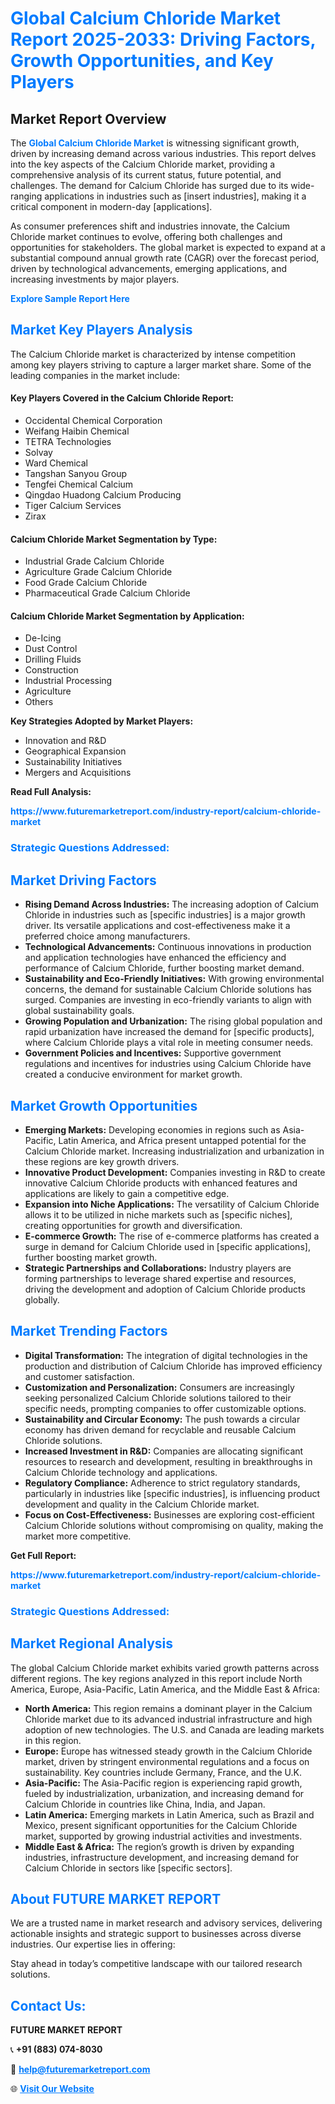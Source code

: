 <h1 style="color: #007BFF;">Global Calcium Chloride Market Report 2025-2033: Driving Factors, Growth Opportunities, and Key Players</h1>

<section id="overview">
<h2>Market Report Overview</h2>
<p>The <a href="https://www.futuremarketreport.com/industry-report/calcium-chloride-market" style="color: #007BFF; text-decoration: none;"><strong>Global Calcium Chloride Market</strong></a> is witnessing significant growth, driven by increasing demand across various industries. This report delves into the key aspects of the Calcium Chloride market, providing a comprehensive analysis of its current status, future potential, and challenges. The demand for Calcium Chloride has surged due to its wide-ranging applications in industries such as [insert industries], making it a critical component in modern-day [applications].</p>
<p>As consumer preferences shift and industries innovate, the Calcium Chloride market continues to evolve, offering both challenges and opportunities for stakeholders. The global market is expected to expand at a substantial compound annual growth rate (CAGR) over the forecast period, driven by technological advancements, emerging applications, and increasing investments by major players.</p>
</section>

<section id="overview">
<p><a href="https://www.futuremarketreport.com/request-sample/reportId=115105" style="color: #007BFF; text-decoration: none;"><strong>Explore Sample Report Here</strong></a></p>
</section>

<section id="key-players">
<h2 style="color: #007BFF;">Market Key Players Analysis</h2>
<p>The Calcium Chloride market is characterized by intense competition among key players striving to capture a larger market share. Some of the leading companies in the market include:</p>
<h4>Key Players Covered in the Calcium Chloride Report:</h4>
<ul><li>Occidental Chemical Corporation</li><li>Weifang Haibin Chemical</li><li>TETRA Technologies</li><li>Solvay</li><li>Ward Chemical</li><li>Tangshan Sanyou Group</li><li>Tengfei Chemical Calcium</li><li>Qingdao Huadong Calcium Producing</li><li>Tiger Calcium Services</li><li>Zirax</li></ul>
<h4>Calcium Chloride Market Segmentation by Type:</h4>
<ul><li>Industrial Grade Calcium Chloride</li><li>Agriculture Grade Calcium Chloride</li><li>Food Grade Calcium Chloride</li><li>Pharmaceutical Grade Calcium Chloride</li></ul>

<h4>Calcium Chloride Market Segmentation by Application:</h4>
<ul><li>De-Icing</li><li>Dust Control</li><li>Drilling Fluids</li><li>Construction</li><li>Industrial Processing</li><li>Agriculture</li><li>Others</li></ul>
<p><strong>Key Strategies Adopted by Market Players:</strong></p>
<ul>
<li>Innovation and R&D</li>
<li>Geographical Expansion</li>
<li>Sustainability Initiatives</li>
<li>Mergers and Acquisitions</li>
</ul>
</section>

<section>
<p><strong>Read Full Analysis: </strong></p><a href="https://www.futuremarketreport.com/industry-report/calcium-chloride-market" style="color: #007BFF; text-decoration: none;"><strong>https://www.futuremarketreport.com/industry-report/calcium-chloride-market</strong></a>
<h3 style="color: #007BFF;">Strategic Questions Addressed:</h3>
</section>

<section id="driving-factors">
<h2 style="color: #007BFF;">Market Driving Factors</h2>
<ul>
<li><strong>Rising Demand Across Industries:</strong> The increasing adoption of Calcium Chloride in industries such as [specific industries] is a major growth driver. Its versatile applications and cost-effectiveness make it a preferred choice among manufacturers.</li>
<li><strong>Technological Advancements:</strong> Continuous innovations in production and application technologies have enhanced the efficiency and performance of Calcium Chloride, further boosting market demand.</li>
<li><strong>Sustainability and Eco-Friendly Initiatives:</strong> With growing environmental concerns, the demand for sustainable Calcium Chloride solutions has surged. Companies are investing in eco-friendly variants to align with global sustainability goals.</li>
<li><strong>Growing Population and Urbanization:</strong> The rising global population and rapid urbanization have increased the demand for [specific products], where Calcium Chloride plays a vital role in meeting consumer needs.</li>
<li><strong>Government Policies and Incentives:</strong> Supportive government regulations and incentives for industries using Calcium Chloride have created a conducive environment for market growth.</li>
</ul>
</section>

<section id="growth-opportunities">
<h2 style="color: #007BFF;">Market Growth Opportunities</h2>
<ul>
<li><strong>Emerging Markets:</strong> Developing economies in regions such as Asia-Pacific, Latin America, and Africa present untapped potential for the Calcium Chloride market. Increasing industrialization and urbanization in these regions are key growth drivers.</li>
<li><strong>Innovative Product Development:</strong> Companies investing in R&D to create innovative Calcium Chloride products with enhanced features and applications are likely to gain a competitive edge.</li>
<li><strong>Expansion into Niche Applications:</strong> The versatility of Calcium Chloride allows it to be utilized in niche markets such as [specific niches], creating opportunities for growth and diversification.</li>
<li><strong>E-commerce Growth:</strong> The rise of e-commerce platforms has created a surge in demand for Calcium Chloride used in [specific applications], further boosting market growth.</li>
<li><strong>Strategic Partnerships and Collaborations:</strong> Industry players are forming partnerships to leverage shared expertise and resources, driving the development and adoption of Calcium Chloride products globally.</li>
</ul>
</section>

<section id="trending-factors">
<h2 style="color: #007BFF;">Market Trending Factors</h2>
<ul>
<li><strong>Digital Transformation:</strong> The integration of digital technologies in the production and distribution of Calcium Chloride has improved efficiency and customer satisfaction.</li>
<li><strong>Customization and Personalization:</strong> Consumers are increasingly seeking personalized Calcium Chloride solutions tailored to their specific needs, prompting companies to offer customizable options.</li>
<li><strong>Sustainability and Circular Economy:</strong> The push towards a circular economy has driven demand for recyclable and reusable Calcium Chloride solutions.</li>
<li><strong>Increased Investment in R&D:</strong> Companies are allocating significant resources to research and development, resulting in breakthroughs in Calcium Chloride technology and applications.</li>
<li><strong>Regulatory Compliance:</strong> Adherence to strict regulatory standards, particularly in industries like [specific industries], is influencing product development and quality in the Calcium Chloride market.</li>
<li><strong>Focus on Cost-Effectiveness:</strong> Businesses are exploring cost-efficient Calcium Chloride solutions without compromising on quality, making the market more competitive.</li>
</ul>
</section>

<section>
<p><strong>Get Full Report: </strong></p><a href="https://www.futuremarketreport.com/industry-report/calcium-chloride-market" style="color: #007BFF; text-decoration: none;"><strong>https://www.futuremarketreport.com/industry-report/calcium-chloride-market</strong></a>
<h3 style="color: #007BFF;">Strategic Questions Addressed:</h3>
</section>


<section id="regional-analysis">
<h2 style="color: #007BFF;">Market Regional Analysis</h2>
<p>The global Calcium Chloride market exhibits varied growth patterns across different regions. The key regions analyzed in this report include North America, Europe, Asia-Pacific, Latin America, and the Middle East & Africa:</p>
<ul>
<li><strong>North America:</strong> This region remains a dominant player in the Calcium Chloride market due to its advanced industrial infrastructure and high adoption of new technologies. The U.S. and Canada are leading markets in this region.</li>
<li><strong>Europe:</strong> Europe has witnessed steady growth in the Calcium Chloride market, driven by stringent environmental regulations and a focus on sustainability. Key countries include Germany, France, and the U.K.</li>
<li><strong>Asia-Pacific:</strong> The Asia-Pacific region is experiencing rapid growth, fueled by industrialization, urbanization, and increasing demand for Calcium Chloride in countries like China, India, and Japan.</li>
<li><strong>Latin America:</strong> Emerging markets in Latin America, such as Brazil and Mexico, present significant opportunities for the Calcium Chloride market, supported by growing industrial activities and investments.</li>
<li><strong>Middle East & Africa:</strong> The region’s growth is driven by expanding industries, infrastructure development, and increasing demand for Calcium Chloride in sectors like [specific sectors].</li>
</ul>
</section>

<footer>
<h2 style="color: #007BFF;">About FUTURE MARKET REPORT</h2>
<p>We are a trusted name in market research and advisory services, delivering actionable insights and strategic support to businesses across diverse industries. Our expertise lies in offering:</p>

<p>Stay ahead in today’s competitive landscape with our tailored research solutions.</p>

<h2 style="color: #007BFF;">Contact Us:</h2>
<p><strong>FUTURE MARKET REPORT</strong></p>
<p>📞 <strong>+91 (883) 074-8030</strong></p>
<p>📧 <strong><a href="mailto:help@futuremarketreport.com" style="color: #007BFF;">help@futuremarketreport.com</a></strong></p>
<p>🌐 <strong><a href="https://www.futuremarketreport.com/" style="color: #007BFF;">Visit Our Website</a></strong></p>
</footer>